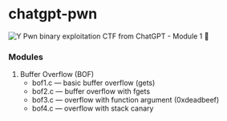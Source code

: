 # chatgpt-pwn

![Y](https://i.pinimg.com/originals/fa/59/6c/fa596cea24a101c9efbe209235c8b832.gif)
Pwn binary exploitation CTF from ChatGPT - Module 1 💌

### Modules
1. Buffer Overflow (BOF)
   - bof1.c — basic buffer overflow (gets)
   - bof2.c — buffer overflow with fgets
   - bof3.c — overflow with function argument (0xdeadbeef)
   - bof4.c — overflow with stack canary
